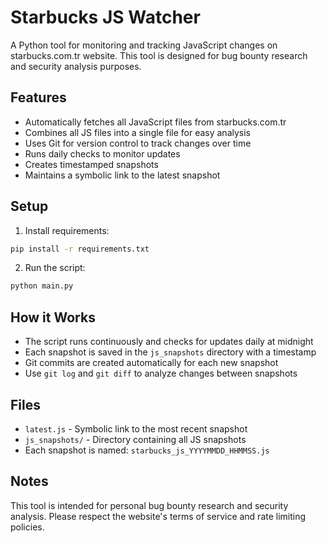 # Starbucks JS Watcher

A Python tool for monitoring and tracking JavaScript changes on starbucks.com.tr website. This tool is designed for bug bounty research and security analysis purposes.

## Features

- Automatically fetches all JavaScript files from starbucks.com.tr
- Combines all JS files into a single file for easy analysis
- Uses Git for version control to track changes over time
- Runs daily checks to monitor updates
- Creates timestamped snapshots
- Maintains a symbolic link to the latest snapshot

## Setup

1. Install requirements:
```bash
pip install -r requirements.txt
```

2. Run the script:
```bash
python main.py
```

## How it Works

- The script runs continuously and checks for updates daily at midnight
- Each snapshot is saved in the `js_snapshots` directory with a timestamp
- Git commits are created automatically for each new snapshot
- Use `git log` and `git diff` to analyze changes between snapshots

## Files

- `latest.js` - Symbolic link to the most recent snapshot
- `js_snapshots/` - Directory containing all JS snapshots
- Each snapshot is named: `starbucks_js_YYYYMMDD_HHMMSS.js`

## Notes

This tool is intended for personal bug bounty research and security analysis. Please respect the website's terms of service and rate limiting policies.
